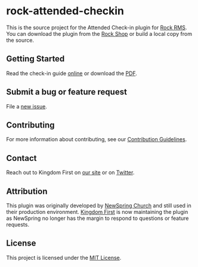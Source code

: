 # rock-attended-checkin

This is the source project for the Attended Check-in plugin for [Rock RMS](http://rockrms.com).  You can download the plugin from the [Rock Shop](https://www.rockrms.com/Plugin/32) or build a local copy from the source. 

## Getting Started

Read the check-in guide [online](./docs/Attended%20Checkin.md) or download the [PDF](./docs/Attended%20Checkin.pdf).

## Submit a bug or feature request

File a [new issue](../../issues/new).

## Contributing

For more information about contributing, see our [Contribution Guidelines](./CONTRIBUTING.md).

## Contact

Reach out to Kingdom First on [our site](https://www.kingdomfirstsolutions.com/contact) or on [Twitter](https://twitter.com/thekfsteam). 

## Attribution

This plugin was originally developed by [NewSpring Church](https://newspring.cc) and still used in their production environment.  [Kingdom First](https://kingdomfirstsolutions.com) is now maintaining the plugin as NewSpring no longer has the margin to respond to questions or feature requests.  

## License

This project is licensed under the [MIT License](./LICENSE.md).

